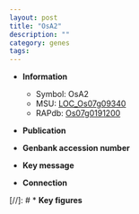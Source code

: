 ```yaml
---
layout: post
title: "OsA2"
description: ""
category: genes
tags: 
---
```


* **Information**  
    + Symbol: OsA2  
    + MSU: [LOC_Os07g09340](http://rice.uga.edu/cgi-bin/ORF_infopage.cgi?orf=LOC_Os07g09340)  
    + RAPdb: [Os07g0191200](http://rapdb.dna.affrc.go.jp/viewer/gbrowse_details/irgsp1?name=Os07g0191200)  

* **Publication**  

* **Genbank accession number**  

* **Key message**  

* **Connection**  

[//]: # * **Key figures**  


